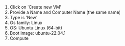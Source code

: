 1. Click on 'Create new VM'
2. Provide a Name and Computer Name (the same name)
3. Type is 'New'
4. Os family: Linux
5. OS: Ubuntu Linux (64-bit)
6. Boot image: ubuntu-22.04.1
7. Compute